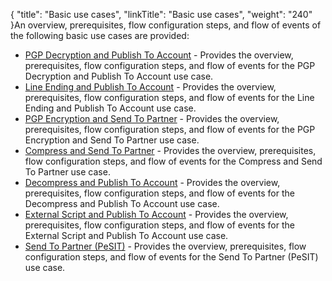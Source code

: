 {
    "title": "Basic use cases",
    "linkTitle": "Basic use cases",
    "weight": "240"
}An overview, prerequisites, flow configuration steps, and flow of events of the following basic use cases are provided:

-   [PGP Decryption and Publish To Account](c_st_pgp_decryption_publish_to_account) - Provides the overview, prerequisites, flow configuration steps, and flow of events for the PGP Decryption and Publish To Account use case.
-   [Line Ending and Publish To Account](c_st_line_ending_publish_to_account) - Provides the overview, prerequisites, flow configuration steps, and flow of events for the Line Ending and Publish To Account use case.
-   [PGP Encryption and Send To Partner](c_st_send_to_partner) - Provides the overview, prerequisites, flow configuration steps, and flow of events for the PGP Encryption and Send To Partner use case.
-   [Compress and Send To Partner](c_st_compress_send_to_partner) - Provides the overview, prerequisites, flow configuration steps, and flow of events for the Compress and Send To Partner use case.
-   [Decompress and Publish To Account](c_st_decompress_publish_to_account) - Provides the overview, prerequisites, flow configuration steps, and flow of events for the Decompress and Publish To Account use case.
-   [External Script and Publish To Account](c_st_external_script_send_to_partnet) - Provides the overview, prerequisites, flow configuration steps, and flow of events for the External Script and Publish To Account use case.
-   [Send To Partner (PeSIT)](c_st_send_to_partner_pesit) - Provides the overview, prerequisites, flow configuration steps, and flow of events for the Send To Partner (PeSIT) use case.
